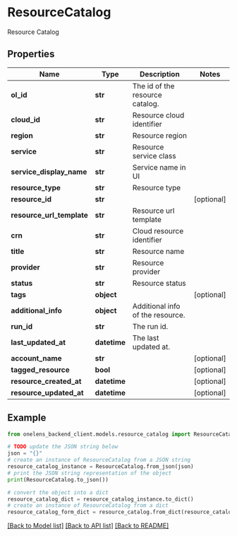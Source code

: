 # ResourceCatalog

Resource Catalog

## Properties

Name | Type | Description | Notes
------------ | ------------- | ------------- | -------------
**ol_id** | **str** | The id of the resource catalog. | 
**cloud_id** | **str** | Resource cloud identifier | 
**region** | **str** | Resource region | 
**service** | **str** | Resource service class | 
**service_display_name** | **str** | Service name in UI | 
**resource_type** | **str** | Resource type | 
**resource_id** | **str** |  | [optional] 
**resource_url_template** | **str** | Resource url template | 
**crn** | **str** | Cloud resource identifier | 
**title** | **str** | Resource name | 
**provider** | **str** | Resource provider | 
**status** | **str** | Resource status | 
**tags** | **object** |  | [optional] 
**additional_info** | **object** | Additional info of the resource. | 
**run_id** | **str** | The run id. | 
**last_updated_at** | **datetime** | The last updated at. | 
**account_name** | **str** |  | [optional] 
**tagged_resource** | **bool** |  | [optional] 
**resource_created_at** | **datetime** |  | [optional] 
**resource_updated_at** | **datetime** |  | [optional] 

## Example

```python
from onelens_backend_client.models.resource_catalog import ResourceCatalog

# TODO update the JSON string below
json = "{}"
# create an instance of ResourceCatalog from a JSON string
resource_catalog_instance = ResourceCatalog.from_json(json)
# print the JSON string representation of the object
print(ResourceCatalog.to_json())

# convert the object into a dict
resource_catalog_dict = resource_catalog_instance.to_dict()
# create an instance of ResourceCatalog from a dict
resource_catalog_form_dict = resource_catalog.from_dict(resource_catalog_dict)
```
[[Back to Model list]](../README.md#documentation-for-models) [[Back to API list]](../README.md#documentation-for-api-endpoints) [[Back to README]](../README.md)



